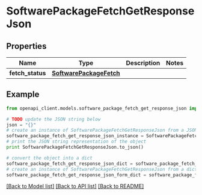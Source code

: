 # SoftwarePackageFetchGetResponseJson


## Properties

Name | Type | Description | Notes
------------ | ------------- | ------------- | -------------
**fetch_status** | [**SoftwarePackageFetch**](SoftwarePackageFetch.md) |  | 

## Example

```python
from openapi_client.models.software_package_fetch_get_response_json import SoftwarePackageFetchGetResponseJson

# TODO update the JSON string below
json = "{}"
# create an instance of SoftwarePackageFetchGetResponseJson from a JSON string
software_package_fetch_get_response_json_instance = SoftwarePackageFetchGetResponseJson.from_json(json)
# print the JSON string representation of the object
print SoftwarePackageFetchGetResponseJson.to_json()

# convert the object into a dict
software_package_fetch_get_response_json_dict = software_package_fetch_get_response_json_instance.to_dict()
# create an instance of SoftwarePackageFetchGetResponseJson from a dict
software_package_fetch_get_response_json_form_dict = software_package_fetch_get_response_json.from_dict(software_package_fetch_get_response_json_dict)
```
[[Back to Model list]](../README.md#documentation-for-models) [[Back to API list]](../README.md#documentation-for-api-endpoints) [[Back to README]](../README.md)


